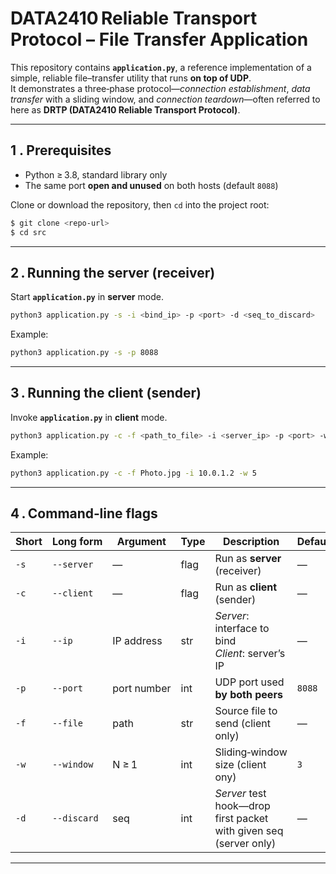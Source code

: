 # DATA2410 Reliable Transport Protocol – File Transfer Application

This repository contains **`application.py`**, a reference implementation of a simple, reliable file–transfer utility that runs **on top of UDP**.<br>
It demonstrates a three‑phase protocol—_connection establishment_, _data transfer_ with a sliding window, and _connection teardown_—often referred to here as **DRTP (DATA2410 Reliable Transport Protocol)**.

---

## 1 . Prerequisites

-   Python ≥ 3.8, standard library only
-   The same port **open and unused** on both hosts (default `8088`)

Clone or download the repository, then `cd` into the project root:

```bash
$ git clone <repo‑url>
$ cd src
```

---

## 2 . Running the server (receiver)

Start **`application.py`** in **server** mode.

```bash
python3 application.py -s -i <bind_ip> -p <port> -d <seq_to_discard>
```

Example:

```bash
python3 application.py -s -p 8088
```

---

## 3 . Running the client (sender)

Invoke **`application.py`** in **client** mode.

```bash
python3 application.py -c -f <path_to_file> -i <server_ip> -p <port> -w <window_size>
```

Example:

```bash
python3 application.py -c -f Photo.jpg -i 10.0.1.2 -w 5
```

---

## 4 . Command‑line flags

| Short | Long form   | Argument    | Type | Description                                                       | Default |
| ----- | ----------- | ----------- | ---- | ----------------------------------------------------------------- | ------- |
| `-s`  | `--server`  | —           | flag | Run as **server** (receiver)                                      | —       |
| `-c`  | `--client`  | —           | flag | Run as **client** (sender)                                        | —       |
| `-i`  | `--ip`      | IP address  | str  | _Server_: interface to bind<br>_Client_: server’s IP              | —       |
| `-p`  | `--port`    | port number | int  | UDP port used **by both peers**                                   | `8088`  |
| `-f`  | `--file`    | path        | str  | Source file to send (client only)                                 | —       |
| `-w`  | `--window`  | N ≥ 1       | int  | Sliding‑window size (client ony)                                  | `3`     |
| `-d`  | `--discard` | seq         | int  | _Server_ test hook—drop first packet with given seq (server only) | —       |

---
